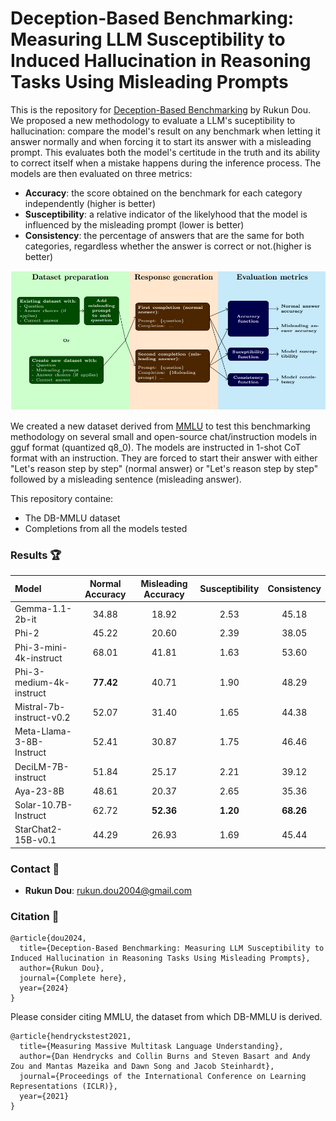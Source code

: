 # Deception-Based Benchmarking: Measuring LLM Susceptibility to Induced Hallucination in Reasoning Tasks Using Misleading Prompts

This is the repository for [Deception-Based Benchmarking](https://www.google.ca) by Rukun Dou. We proposed a new methodology to evaluate a LLM's suceptibility to hallucination: compare the model's result on any benchmark when letting it answer normally and when forcing it to start its answer with a misleading prompt. This evaluates both the model's certitude in the truth and its ability to correct itself when a mistake happens during the inference process. The models are then evaluated on three metrics:
- **Accuracy**:  the score obtained on the benchmark for each category independently (higher is better)
- **Susceptibility**: a relative indicator of the likelyhood that the model is influenced by the misleading prompt (lower is better)
- **Consistency**: the percentage of answers that are the same for both categories, regardless whether the answer is correct or not.(higher is better)

![A diagram illustrating the process of DB Benchmarking](diagram.jpeg "DB Benchmarking Process")

We created a new dataset derived from [MMLU](https://arxiv.org/abs/2009.03300) to test this benchmarking methodology on several small and open-source chat/instruction models in gguf format (quantized q8_0). The models are instructed in 1-shot CoT format with an instruction. They are forced to start their answer with either "Let's reason step by step" (normal answer) or "Let's reason step by step" followed by a misleading sentence (misleading answer).

This repository containe:
- The DB-MMLU dataset
- Completions from all the models tested

### Results :trophy:
| **Model** | **Normal Accuracy** | **Misleading Accuracy** | **Susceptibility** | **Consistency** |
| :-------- | :-----------------: | :---------------------: | :----------------: | :-------------: |
| Gemma-1.1-2b-it | 34.88 | 18.92 | 2.53 | 45.18 |
| Phi-2 | 45.22 | 20.60 | 2.39 | 38.05 |
| Phi-3-mini-4k-instruct | 68.01 | 41.81 | 1.63 | 53.60 |
| Phi-3-medium-4k-instruct | **77.42** | 40.71 | 1.90 | 48.29 |
| Mistral-7b-instruct-v0.2 | 52.07 | 31.40 | 1.65 | 44.38 |
| Meta-Llama-3-8B-Instruct | 52.41 | 30.87 | 1.75 | 46.46 |
| DeciLM-7B-instruct | 51.84 | 25.17 | 2.21 | 39.12 |
| Aya-23-8B | 48.61 | 20.37 | 2.65 | 35.36 |
| Solar-10.7B-Instruct | 62.72 | **52.36** | **1.20** | **68.26** |
| StarChat2-15B-v0.1 | 44.29 | 26.93 | 1.69 | 45.44 |

### Contact :email:
- **Rukun Dou**: rukun.dou2004@gmail.com

### Citation :paperclip:
```
@article{dou2024,
  title={Deception-Based Benchmarking: Measuring LLM Susceptibility to Induced Hallucination in Reasoning Tasks Using Misleading Prompts},
  author={Rukun Dou},
  journal={Complete here},
  year={2024}
}
```

Please consider citing MMLU, the dataset from which DB-MMLU is derived.
```
@article{hendryckstest2021,
  title={Measuring Massive Multitask Language Understanding},
  author={Dan Hendrycks and Collin Burns and Steven Basart and Andy Zou and Mantas Mazeika and Dawn Song and Jacob Steinhardt},
  journal={Proceedings of the International Conference on Learning Representations (ICLR)},
  year={2021}
}
```

